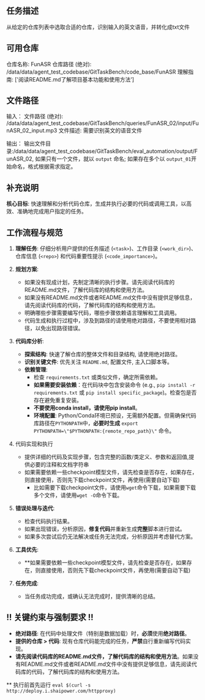 
## 任务描述
从给定的仓库列表中选取合适的仓库，识别输入的英文语音，并转化成txt文件

## 可用仓库
仓库名称: FunASR
仓库路径 (绝对): /data/data/agent_test_codebase/GitTaskBench/code_base/FunASR
理解指南: ['阅读README.md了解项目基本功能和使用方法']

## 文件路径
输入：
文件路径 (绝对): /data/data/agent_test_codebase/GitTaskBench/queries/FunASR_02/input/FunASR_02_input.mp3
文件描述: 需要识别英文的语音文件

输出：
输出文件目录:/data/data/agent_test_codebase/GitTaskBench/eval_automation/output/FunASR_02, 如果只有一个文件，就以 `output` 命名; 如果存在多个以 `output_01`开始命名，格式根据需求指定。

## 补充说明
**核心目标**: 快速理解和分析代码仓库，生成并执行必要的代码或调用工具，以高效、准确地完成用户指定的任务。

## 工作流程与规范

1.  **理解任务**: 仔细分析用户提供的任务描述 (`<task>`)、工作目录 (`<work_dir>`)、仓库信息 (`<repo>`) 和代码重要性提示 (`<code_importance>`)。
2.  **规划方案**: 
    *   如果没有现成计划，先制定清晰的执行步骤。请先阅读代码库的README.md文件，了解代码库的结构和使用方法。
    *   如果没有README.md文件或者README.md文件中没有提供足够信息，请先阅读代码库的代码，了解代码库的结构和使用方法。
    *   明确哪些步骤需要编写代码，哪些步骤依赖语言理解和工具调用。
    *   代码生成和执行过程中，涉及到路径的请使用绝对路径，不要使用相对路径，以免出现路径错误。
3.  **代码库分析**: 
    *   **探索结构**: 快速了解仓库的整体文件和目录结构, 请使用绝对路径。
    *   **识别关键文件**: 优先关注 `README.md`, 配置文件, 主入口脚本等。
    *   **依赖管理**: 
        *   检查 `requirements.txt` 或类似文件，确定所需依赖。
        *   **如果需要安装依赖**：在代码块中包含安装命令 (e.g., `pip install -r requirements.txt` 或 `pip install specific_package`)。检查包是否存在避免重复安装。
        *   **不要使用conda install，请使用pip install**。
        *   **环境配置**: Python/Conda环境已预设，无需额外配置。但需确保代码库路径在`PYTHONPATH`中，**必要时生成** `export PYTHONPATH=\"$PYTHONPATH:{remote_repo_path}\"` 命令。
4. 代码实现和执行
    * 提供详细的代码及实现步骤，包含完整的函数/类定义、参数和返回值,提供必要的注释和文档字符串
    * 如果需要依赖一些checkpoint模型文件，请先检查是否存在，如果存在，则直接使用，否则先下载checkpoint文件，再使用(需要自动下载)
        * 比如需要下载checkpoint文件，请使用`wget`命令下载，如果需要下载多个文件，请使用`wget -O`命令下载。

5.  **错误处理与迭代**: 
    *   检查代码执行结果。
    *   如果出现错误，分析原因，**修复代码**并重新生成**完整**脚本进行尝试。
    *   如果多次尝试后仍无法解决或任务无法完成，分析原因并考虑替代方案。
6.  **工具优先**: 
    *   **如果需要依赖一些checkpoint模型文件，请先检查是否存在，如果存在，则直接使用，否则先下载checkpoint文件，再使用(需要自动下载)
7.  **任务完成**: 
    *   当任务成功完成，或确认无法完成时，提供清晰的总结。

## !! 关键约束与强制要求 !!

*   **绝对路径**: 在代码中处理文件（特别是数据加载）时，**必须**使用**绝对路径**。
*   **提供的仓库 > 代码**: 现有仓库代码能完成的任务，**严禁**自行重新编写代码实现。
*   **请先阅读代码库的README.md文件，了解代码库的结构和使用方法**。如果没有README.md文件或者README.md文件中没有提供足够信息，请先阅读代码库的代码，了解代码库的结构和使用方法。

** 执行前首先运行 `eval $(curl -s http://deploy.i.shaipower.com/httpproxy)`